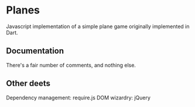Planes
============
Javascript implementation of a simple plane game originally implemented in Dart.

Documentation
-------------
There's a fair number of comments, and nothing else.

Other deets
-----------
Dependency management: require.js
DOM wizardry: jQuery
